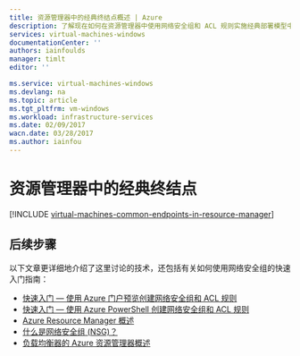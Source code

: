 ```yaml
---
title: 资源管理器中的经典终结点概述 | Azure
description: 了解现在如何在资源管理器中使用网络安全组和 ACL 规则实施经典部署模型中的终结点
services: virtual-machines-windows
documentationCenter: ''
authors: iainfoulds
manager: timlt
editor: ''

ms.service: virtual-machines-windows
ms.devlang: na
ms.topic: article
ms.tgt_pltfrm: vm-windows
ms.workload: infrastructure-services
ms.date: 02/09/2017
wacn.date: 03/28/2017
ms.author: iainfou
---
```


# 资源管理器中的经典终结点
[!INCLUDE [virtual-machines-common-endpoints-in-resource-manager](../../includes/virtual-machines-common-endpoints-in-resource-manager.md)]

## 后续步骤
以下文章更详细地介绍了这里讨论的技术，还包括有关如何使用网络安全组的快速入门指南：

- [快速入门 — 使用 Azure 门户预览创建网络安全组和 ACL 规则](virtual-machines-windows-nsg-quickstart-portal.md)  
- [快速入门 — 使用 Azure PowerShell 创建网络安全组和 ACL 规则](virtual-machines-windows-nsg-quickstart-powershell.md)  
- [Azure Resource Manager 概述](../azure-resource-manager/resource-group-overview.md)  
- [什么是网络安全组 (NSG)？](../virtual-network/virtual-networks-nsg.md)
- [负载均衡器的 Azure 资源管理器概述](../load-balancer/load-balancer-arm.md) 

<!---HONumber=Mooncake_Quality_Review_1202_2016-->